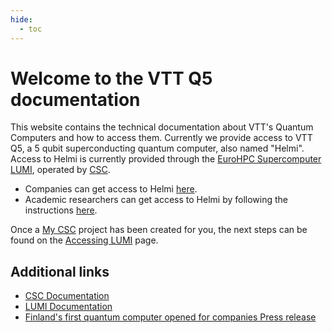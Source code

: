 ```yaml
---
hide:
  - toc
---
```


# Welcome to the VTT Q5 documentation

This website contains the technical documentation about VTT's Quantum Computers and how to access them. Currently we provide access to VTT Q5, a 5 qubit superconducting quantum computer, also named "Helmi". Access to Helmi is currently provided through the [EuroHPC Supercomputer LUMI](https://www.lumi-supercomputer.eu/lumi_supercomputer/), operated by [CSC](https://www.csc.fi/).

- Companies can get access to Helmi [here](https://www.vttresearch.com/en/ourservices/quantum-computing).
- Academic researchers can get access to Helmi by following the instructions [here](https://fiqci.fi/_posts/2022-11-01-Helmi-pilot/).

Once a [My CSC](https://my.csc.fi/login) project has been created for you, the next steps can be found on the [Accessing LUMI](lumi.md) page.

## Additional links

- [CSC Documentation](https://docs.csc.fi/computing/quantum-computing/overview/)
- [LUMI Documentation](https://docs.lumi-supercomputer.eu/)
- [Finland's first quantum computer opened for companies Press release](https://www.vttresearch.com/en/news-and-ideas/finlands-first-quantum-computer-opened-companies)
